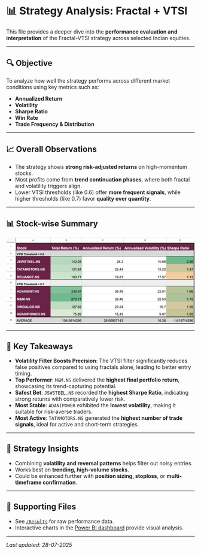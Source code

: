 # 📊 Strategy Analysis: Fractal + VTSI

This file provides a deeper dive into the **performance evaluation and interpretation** of the Fractal-VTSI strategy across selected Indian equities.

---

## 🔍 Objective

To analyze how well the strategy performs across different market conditions using key metrics such as:
- **Annualized Return**
- **Volatility**
- **Sharpe Ratio**
- **Win Rate**
- **Trade Frequency & Distribution**

---

## 📈 Overall Observations

- The strategy shows **strong risk-adjusted returns** on high-momentum stocks.
- Most profits come from **trend continuation phases**, where both fractal and volatility triggers align.
- Lower VTSI thresholds (like 0.6) offer **more frequent signals**, while higher thresholds (like 0.7) favor **quality over quantity**.

---

## 📊 Stock-wise Summary

![Strategy Logic Flowchart](./Results/Performance_Metrics.png)


---

## 📌 Key Takeaways

- **Volatility Filter Boosts Precision**: The VTSI filter significantly reduces false positives compared to using fractals alone, leading to better entry timing.
- **Top Performer**: `M&M.NS` delivered the **highest final portfolio return**, showcasing its trend-capturing potential.
- **Safest Bet**: `JSWSTEEL.NS` recorded the **highest Sharpe Ratio**, indicating strong returns with comparatively lower risk.
- **Most Stable**: `ADANIPOWER` exhibited the **lowest volatility**, making it suitable for risk-averse traders.
- **Most Active**: `TATAMOTORS.NS` generated the **highest number of trade signals**, ideal for active and short-term strategies.


---

## 🧠 Strategy Insights

- Combining **volatility and reversal patterns** helps filter out noisy entries.
- Works best on **trending, high-volume stocks**.
- Could be enhanced further with **position sizing, stoploss**, or **multi-timeframe confirmation**.

---

## 📎 Supporting Files

- See [`/Results`](./Results) for raw performance data.
- Interactive charts in the [Power BI dashboard](https://app.powerbi.com/view?r=eyJrIjoiNmM4YjM4YWQtMzk4My00MWNmLTkwNTMtYmFjZTlmYjJmOWMzIiwidCI6IjkyYzI0YjQ4LTEzMDQtNGMyZi1iMTZjLWQ5MWRhNjY3MTVkOSIsImMiOjl9) provide visual analysis.

---

_Last updated: 28-07-2025_
